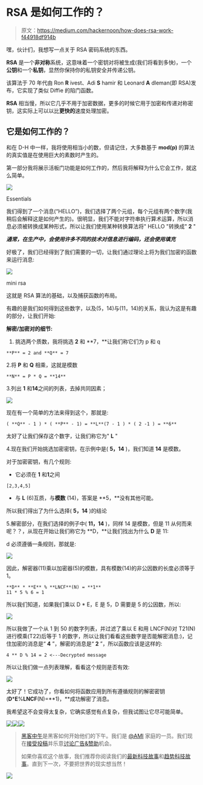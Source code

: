 # RSA 是如何工作的？

> 原文：<https://medium.com/hackernoon/how-does-rsa-work-f44918df914b>

嘿，伙计们，我想写一点关于 RSA 密码系统的东西。

**RSA** 是一个**非对称**系统，这意味着一个密钥对将被生成(我们将看到多快)，一个**公钥**和一个**私钥**，显然你保持你的私钥安全并传递公钥。

该算法于 70 年代由 Ron **R** ivest、Adi **S** hamir 和 Leonard **A** dleman(即 RSA)发布，它实现了类似 Diffie 的陷门函数。

**RSA** 相当慢，所以它几乎不用于加密数据，更多的时候它用于加密和传递对称密钥，这实际上可以以比**更快的**速度处理加密。

## 它是如何工作的？

和在 D-H 中一样，我将使用相当小的数，但请记住，大多数基于 **mod(p)** 的算法的真实值是在使用巨大的素数时产生的。

第一部分我将展示活板门功能是如何工作的，然后我将解释为什么它会工作，就这么简单。

![](img/1120a9ebaa779c0b7ba2f146821d6470.png)

Essentials

我们得到了一个消息(“HELLO”)，我们选择了两个元组，每个元组有两个数字(我稍后会解释这是如何产生的)。很明显，我们不能对字符串执行算术运算，所以消息必须被转换成某种形式，所以让我们使用某种转换算法将" HELLO "转换成" **2** "

***通常，在生产中，会使用许多不同的技术对信息进行编码，还会使用填充***

好极了，我们已经得到了我们需要的一切，让我们通过理论上将为我们加密的函数来运行消息:

![](img/b92500f5a995f4bf7436d50e5ac7b5f3.png)

mini rsa

这就是 RSA 算法的基础，以及捕获函数的布局。

有趣的是我们如何得到这些数字，以及(5，14)与(11，14)的关系，我认为这是有趣的部分，让我们开始:

**解密/加密对的细节:**

1.  挑选两个质数，我将挑选 **2** 和 **7，**让我们称它们为 p 和 q

```
**P** = 2 and **Q** = 7
```

2.将 **P** 和 **Q** 相乘，这就是模数

```
**N** = P * Q = **14**
```

3.列出 **1** 和**14**之间的列表，去掉共同因素；

![](img/aca13283ce2b7c52650c576888134d61.png)

现在有一个简单的方法来得到这个，那就是:

```
( **Q** - 1 ) * ( **P** - 1) = **L**(7 - 1 ) * ( 2 -1 ) = **6**
```

太好了让我们保存这个数字，让我们称它为" **L** "

4.现在我们开始挑选加密密钥，在示例中是( **5，14** )，我们知道 **14** 是模数。

对于加密密钥，有几个规则:

*   它必须在 **1** 和**1**之间

```
[2,3,4,5]
```

*   与 **L** (6)互质，与**模数** (14)，答案是 **5，**没有其他可能。

所以我们得出了为什么选择( **5，14** )的结论

5.解密部分，在我们选择的例子中( **11，14** )，同样 14 是模数，但是 11 从何而来呢？？，从现在开始让我们称它为 **D，**让我们找出为什么 **D** 是 11:

d 必须遵循一条规则，那就是:

![](img/8b8ba43bf134506649825a977792a4e5.png)

因此，解密器(11)乘以加密器(5)的模数，具有模数(14)的非公因数的长度必须等于 1。

```
**D** * **E** % **LNCF**(N) = **1**
11 * 5 % 6 = 1
```

所以我们知道，如果我们乘以 D * E，E 是 5，D 需要是 5 的公因数，所以:

![](img/da5b640803299ce000e1064f5b150463.png)

所以我做了一个从 1 到 50 的数字列表，并过滤了乘以 E 和用 LNCF(N)对 T21(N)进行模乘(T22)后等于 1 的数字，所以让我们看看这些数字是否能解密消息:)，记住加密的消息是“ **4** ”，解密的消息是“ **2** ”，所以函数应该是这样的:

```
4 ** D % 14 = 2 <---Decrypted message
```

所以让我们做一点列表理解，看看这个规则是否有效:

![](img/2855111b5a2ab0e3b2f2c15cc1334fb4.png)

太好了！它成功了，你看如何将函数应用到所有遵循规则的解密密钥(**D*****E**%**LNCF**(N)=**1)，**成功解密了消息。

我希望这不会变得太复杂，它确实感觉有点复杂，但我试图让它尽可能简单。

[![](img/50ef4044ecd4e250b5d50f368b775d38.png)](http://bit.ly/HackernoonFB)[![](img/979d9a46439d5aebbdcdca574e21dc81.png)](https://goo.gl/k7XYbx)[![](img/2930ba6bd2c12218fdbbf7e02c8746ff.png)](https://goo.gl/4ofytp)

> [黑客中午](http://bit.ly/Hackernoon)是黑客如何开始他们的下午。我们是 [@AMI](http://bit.ly/atAMIatAMI) 家庭的一员。我们现在[接受投稿](http://bit.ly/hackernoonsubmission)并乐意[讨论广告&赞助](mailto:partners@amipublications.com)机会。
> 
> 如果你喜欢这个故事，我们推荐你阅读我们的[最新科技故事](http://bit.ly/hackernoonlatestt)和[趋势科技故事](https://hackernoon.com/trending)。直到下一次，不要把世界的现实想当然！

![](img/be0ca55ba73a573dce11effb2ee80d56.png)